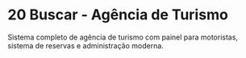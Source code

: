 # 20 Buscar - Agência de Turismo

Sistema completo de agência de turismo com painel para motoristas, sistema de reservas e administração moderna.